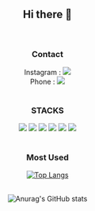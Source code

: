 <div align=center>

## Hi there 👋
<br>

### Contact
Instagram : <a href="instagram.com" target="_blank"><img src="https://img.shields.io/badge/Junm0no-E4405F?style=flat&logo=Instagram&logoColor=white"/></a><br>
Phone : <img src="https://img.shields.io/badge/01053571909-000000?style=flat&logo=Apple&logoColor=white">
<br>
<br>

### STACKS<br>
<img src="https://img.shields.io/badge/C-A8B9CC?style=flat&logo=C&logoColor=white"/>
<img src="https://img.shields.io/badge/C샵-A8B9CC?style=flat&logo=C&logoColor=white"/>
<img src="https://img.shields.io/badge/JavaScript-F7DF1E?style=flat&logo=JavaScript&logoColor=white"/>
<img src="https://img.shields.io/badge/AndroidStudio-3DDC84?style=flat&logo=Android Studio&logoColor=white"/>
<img src="https://img.shields.io/badge/ReactNative-61DAFB?style=flat&logo=React&logoColor=white"/>
<img src="https://img.shields.io/badge/MySql-4479A1?style=flat&logo=MySql&logoColor=white"/>
<br>
<br>

### Most Used
[![Top Langs](https://github-readme-stats.vercel.app/api/top-langs/?username=Juunnmmoo&layout=compact)](https://github.com/Juunnmmoo/github-readme-stats)
<br>
<br>

![Anurag's GitHub stats](https://github-readme-stats.vercel.app/api?username=Juunnmmoo&show_icons=true&theme=flag-india)
</div>
